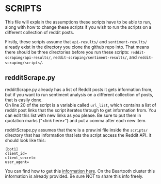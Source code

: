 # SCRIPTS
This file will explain the assumptions these scripts have to be able to run,
along with how to change these scripts if you wish to run the scripts on a 
different collection of reddit posts.

Firstly, these scripts assume that ``api-results/`` and ``sentiment-results/``
already exist in the directory you clone the github repo into. 
That means there should be three directories before you run these scripts: 
``reddit-scraping/api-results/``, ``reddit-scraping/sentiment-results/``, 
and ``reddit-scraping/scripts/``.

## redditScrape.py
redditScrape.py already has a list of Reddit posts it gets information from, 
but if you want to run sentiment analysis on a different collection of posts, 
that is easily done.\
On line 20 of the script is a variable called ``url_list``, which contains a 
list of reddit post links that the script iterates through to get information 
from. You can edit this list with new links as you please. Be sure to put them 
in quotation marks ("\<link here\>") and put a comma after each new item. 

redditScrape.py assumes that there is a praw.ini file inside the ``scripts/`` 
directory that has information that lets the script access the Reddit API. 
It should look like this:
```
[bot1]
client_id=
client_secret=
user_agent=
```
You can find how to get this [information here](https://github.com/reddit-archive/reddit/wiki/OAuth2-Quick-Start-Example#first-steps). 
On the Beartooth cluster this information is already provided. Be sure NOT to 
share this info freely.
 